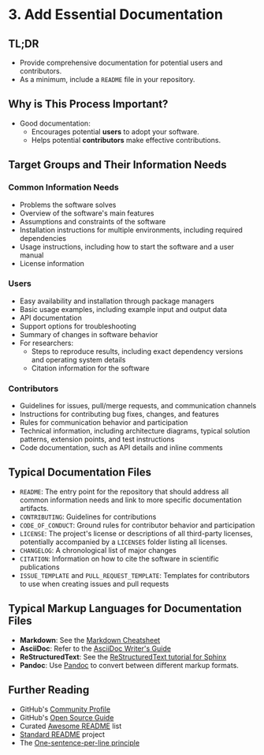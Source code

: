 # 3. Add Essential Documentation

## TL;DR

- Provide comprehensive documentation for potential users and contributors.
- As a minimum, include a `README` file in your repository.

## Why is This Process Important?

- Good documentation:
  - Encourages potential **users** to adopt your software.
  - Helps potential **contributors** make effective contributions.

## Target Groups and Their Information Needs

### Common Information Needs

- Problems the software solves
- Overview of the software's main features
- Assumptions and constraints of the software
- Installation instructions for multiple environments, including required dependencies
- Usage instructions, including how to start the software and a user manual
- License information

### Users

- Easy availability and installation through package managers
- Basic usage examples, including example input and output data
- API documentation
- Support options for troubleshooting
- Summary of changes in software behavior
- For researchers:
  - Steps to reproduce results, including exact dependency versions and operating system details
  - Citation information for the software

### Contributors

- Guidelines for issues, pull/merge requests, and communication channels
- Instructions for contributing bug fixes, changes, and features
- Rules for communication behavior and participation
- Technical information, including architecture diagrams, typical solution patterns, extension points, and test instructions
- Code documentation, such as API details and inline comments

## Typical Documentation Files

- `README`: The entry point for the repository that should address all common information needs and link to more specific documentation artifacts.
- `CONTRIBUTING`: Guidelines for contributions
- `CODE_OF_CONDUCT`: Ground rules for contributor behavior and participation
- `LICENSE`: The project's license or descriptions of all third-party licenses, potentially accompanied by a `LICENSES` folder listing all licenses.
- `CHANGELOG`: A chronological list of major changes
- `CITATION`: Information on how to cite the software in scientific publications
- `ISSUE_TEMPLATE` and `PULL_REQUEST_TEMPLATE`: Templates for contributors to use when creating issues and pull requests

## Typical Markup Languages for Documentation Files

- **Markdown**: See the [Markdown Cheatsheet](https://www.markdownguide.org/cheat-sheet/)
- **AsciiDoc**: Refer to the [AsciiDoc Writer's Guide](https://asciidoctor.org/docs/asciidoc-writers-guide/)
- **ReStructuredText**: See the [ReStructuredText tutorial for Sphinx](https://quick-sphinx-tutorial.readthedocs.io/en/latest/rst.html)
- **Pandoc**: Use [Pandoc](https://pandoc.org) to convert between different markup formats.

## Further Reading

- GitHub's [Community Profile](https://docs.github.com/en/communities/setting-up-your-project-for-healthy-contributions/about-community-profiles-for-public-repositories)
- GitHub's [Open Source Guide](https://opensource.guide)
- Curated [Awesome README](https://github.com/matiassingers/awesome-readme) list
- [Standard README](https://github.com/RichardLitt/standard-readme) project
- The [One-sentence-per-line principle](https://rhodesmill.org/brandon/2012/one-sentence-per-line/)
